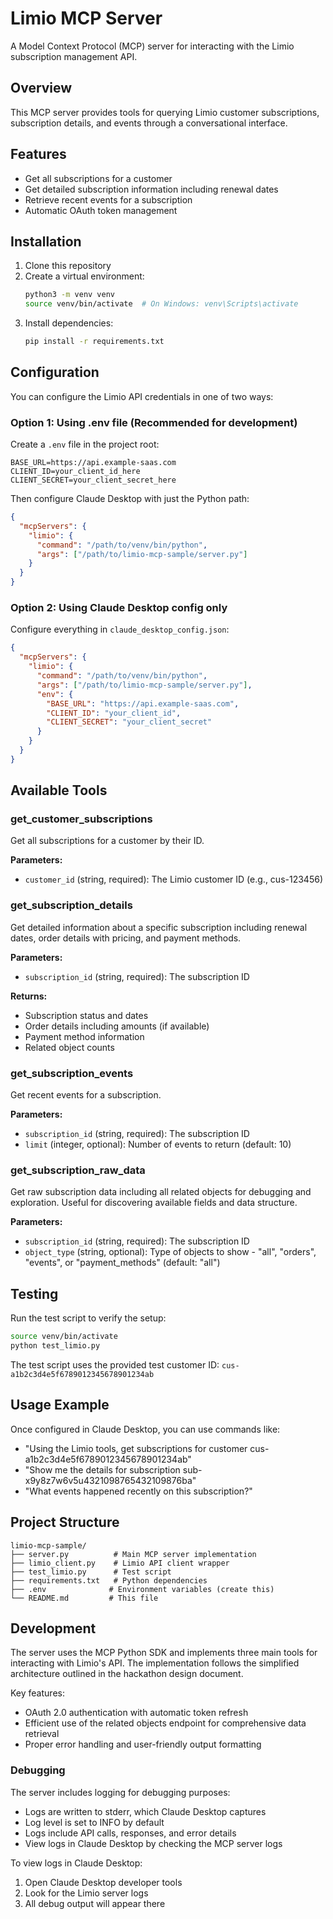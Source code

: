 # Limio MCP Server

A Model Context Protocol (MCP) server for interacting with the Limio subscription management API.

## Overview

This MCP server provides tools for querying Limio customer subscriptions, subscription details, and events through a conversational interface.

## Features

- Get all subscriptions for a customer
- Get detailed subscription information including renewal dates
- Retrieve recent events for a subscription
- Automatic OAuth token management

## Installation

1. Clone this repository
2. Create a virtual environment:
   ```bash
   python3 -m venv venv
   source venv/bin/activate  # On Windows: venv\Scripts\activate
   ```
3. Install dependencies:
   ```bash
   pip install -r requirements.txt
   ```

## Configuration

You can configure the Limio API credentials in one of two ways:

### Option 1: Using .env file (Recommended for development)
Create a `.env` file in the project root:
```
BASE_URL=https://api.example-saas.com
CLIENT_ID=your_client_id_here
CLIENT_SECRET=your_client_secret_here
```

Then configure Claude Desktop with just the Python path:
```json
{
  "mcpServers": {
    "limio": {
      "command": "/path/to/venv/bin/python",
      "args": ["/path/to/limio-mcp-sample/server.py"]
    }
  }
}
```

### Option 2: Using Claude Desktop config only
Configure everything in `claude_desktop_config.json`:
```json
{
  "mcpServers": {
    "limio": {
      "command": "/path/to/venv/bin/python",
      "args": ["/path/to/limio-mcp-sample/server.py"],
      "env": {
        "BASE_URL": "https://api.example-saas.com",
        "CLIENT_ID": "your_client_id",
        "CLIENT_SECRET": "your_client_secret"
      }
    }
  }
}
```

## Available Tools

### get_customer_subscriptions
Get all subscriptions for a customer by their ID.

**Parameters:**
- `customer_id` (string, required): The Limio customer ID (e.g., cus-123456)

### get_subscription_details
Get detailed information about a specific subscription including renewal dates, order details with pricing, and payment methods.

**Parameters:**
- `subscription_id` (string, required): The subscription ID

**Returns:**
- Subscription status and dates
- Order details including amounts (if available)
- Payment method information
- Related object counts

### get_subscription_events
Get recent events for a subscription.

**Parameters:**
- `subscription_id` (string, required): The subscription ID
- `limit` (integer, optional): Number of events to return (default: 10)

### get_subscription_raw_data
Get raw subscription data including all related objects for debugging and exploration. Useful for discovering available fields and data structure.

**Parameters:**
- `subscription_id` (string, required): The subscription ID
- `object_type` (string, optional): Type of objects to show - "all", "orders", "events", or "payment_methods" (default: "all")

## Testing

Run the test script to verify the setup:
```bash
source venv/bin/activate
python test_limio.py
```

The test script uses the provided test customer ID: `cus-a1b2c3d4e5f6789012345678901234ab`

## Usage Example

Once configured in Claude Desktop, you can use commands like:

- "Using the Limio tools, get subscriptions for customer cus-a1b2c3d4e5f6789012345678901234ab"
- "Show me the details for subscription sub-x9y8z7w6v5u4321098765432109876ba"
- "What events happened recently on this subscription?"

## Project Structure

```
limio-mcp-sample/
├── server.py          # Main MCP server implementation
├── limio_client.py    # Limio API client wrapper
├── test_limio.py      # Test script
├── requirements.txt   # Python dependencies
├── .env              # Environment variables (create this)
└── README.md         # This file
```

## Development

The server uses the MCP Python SDK and implements three main tools for interacting with Limio's API. The implementation follows the simplified architecture outlined in the hackathon design document.

Key features:
- OAuth 2.0 authentication with automatic token refresh
- Efficient use of the related objects endpoint for comprehensive data retrieval
- Proper error handling and user-friendly output formatting

### Debugging

The server includes logging for debugging purposes:
- Logs are written to stderr, which Claude Desktop captures
- Log level is set to INFO by default
- Logs include API calls, responses, and error details
- View logs in Claude Desktop by checking the MCP server logs

To view logs in Claude Desktop:
1. Open Claude Desktop developer tools
2. Look for the Limio server logs
3. All debug output will appear there